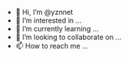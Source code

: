 - 👋 Hi, I’m @yznnet
- 👀 I’m interested in ...
- 🌱 I’m currently learning ...
- 💞️ I’m looking to collaborate on ...
- 📫 How to reach me ...

<!---
yznnet/yznnet is a ✨ special ✨ repository because its `README.md` (this file) appears on your GitHub profile.
You can click the Preview link to take a look at your changes.
--->
